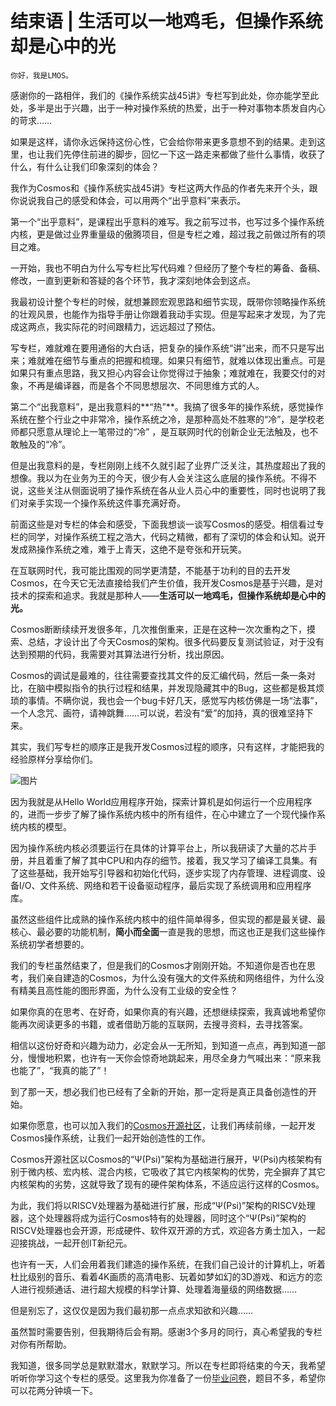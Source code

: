 # 结束语 | 生活可以一地鸡毛，但操作系统却是心中的光

    你好，我是LMOS。

感谢你的一路相伴，我们的《操作系统实战45讲》专栏写到此处，你亦能学至此处，多半是出于兴趣，出于一种对操作系统的热爱，出于一种对事物本质发自内心的苛求……

如果是这样，请你永远保持这份心性，它会给你带来更多意想不到的结果。走到这里，也让我们先停住前进的脚步，回忆一下这一路走来都做了些什么事情，收获了什么，有什么让我们印象深刻的体会？

我作为Cosmos和《操作系统实战45讲》专栏这两大作品的作者先来开个头，跟你说说我自己的感受和体会，可以用两个“出乎意料”来表示。

第一个“出乎意料”，是课程出乎意料的难写。我之前写过书，也写过多个操作系统内核，更是做过业界重量级的傲腾项目，但是专栏之难，超过我之前做过所有的项目之难。

一开始，我也不明白为什么写专栏比写代码难？但经历了整个专栏的筹备、备稿、修改，一直到更新和答疑的各个环节，我才深刻地体会到这点。

我最初设计整个专栏的时候，就想兼顾宏观思路和细节实现，既带你领略操作系统的壮观风景，也能作为指导手册让你跟着我动手实现。但是写起来才发现，为了完成这两点，我实际花的时间跟精力，远远超过了预估。

写专栏，难就难在要用通俗的大白话，把复杂的操作系统“讲”出来，而不只是写出来；难就难在细节与重点的把握和梳理。如果只有细节，就难以体现出重点。可是如果只有重点思路，我又担心内容会让你觉得过于抽象；难就难在，我要交付的对象，不再是编译器，而是各个不同思想层次、不同思维方式的人。

第二个“出我意料”，是出我意料的**“热”**。我搞了很多年的操作系统，感觉操作系统在整个行业之中非常冷，操作系统之冷，是那种高处不胜寒的“冷”，是学校老师都只愿意从理论上一笔带过的“冷” ，是互联网时代的创新企业无法触及，也不敢触及的“冷”。

但是出我意料的是，专栏刚刚上线不久就引起了业界广泛关注，其热度超出了我的想像。我以为在业务为王的今天，很少有人会关注这么底层的操作系统。不得不说，这些关注从侧面说明了操作系统在各从业人员心中的重要性，同时也说明了我们对亲手实现一个操作系统这件事充满好奇。

前面这些是对专栏的体会和感受，下面我想谈一谈写Cosmos的感受。相信看过专栏的同学，对操作系统工程之浩大，代码之精微，都有了深切的体会和认知。说开发成熟操作系统之难，难于上青天，这绝不是夸张和开玩笑。

在互联网时代，我可能比围观的同学更清楚，不能基于功利的目的去开发Cosmos，在今天它无法直接给我们产生价值，我开发Cosmos是基于兴趣，是对技术的探索和追求。我就是那种人——**生活可以一地鸡毛，但操作系统却是心中的光。**

Cosmos断断续续开发很多年，几次推倒重来，正是在这种一次次重构之下，摸索、总结，才设计出了今天Cosmos的架构。很多代码要反复测试验证，对于没有达到预期的代码，我需要对其算法进行分析，找出原因。

Cosmos的调试是最难的，往往需要查找其文件的反汇编代码，然后一条一条对比，在脑中模拟指令的执行过程和结果，并发现隐藏其中的Bug，这些都是极其烦琐的事情。不瞒你说，我也会一个bug卡好几天，感觉写内核仿佛是一场“法事”，一个人念咒、画符，请神跳舞……可以说，若没有“爱”的加持，真的很难坚持下来。

其实，我们写专栏的顺序正是我开发Cosmos过程的顺序，只有这样，才能把我的经验原样分享给你们。

![图片](https://static001.geekbang.org/resource/image/71/0a/717525b4a25e8be9032c3be51fca1a0a.jpg?wh=1920x1468)

因为我就是从Hello World应用程序开始，探索计算机是如何运行一个应用程序的，进而一步步了解了操作系统内核中的所有组件，在心中建立了一个现代操作系统内核的模型。

因为操作系统内核必须要运行在具体的计算平台上，所以我研读了大量的芯片手册，并且着重了解了其中CPU和内存的细节。接着，我又学习了编译工具集。有了这些基础，我开始写引导器和初始化代码，逐步实现了内存管理、进程调度、设备I/O、文件系统、网络和若干设备驱动程序，最后实现了系统调用和应用程序库。

虽然这些组件比成熟的操作系统内核中的组件简单得多，但实现的都是最关键、最核心、最必要的功能机制，**简小而全面**一直是我的思想，而这也正是我们这些操作系统初学者想要的。

我们的专栏虽然结束了，但是我们的Cosmos才刚刚开始。不知道你是否也在思考，我们亲自建造的Cosmos，为什么没有强大的文件系统和网络组件，为什么没有精美且高性能的图形界面，为什么没有工业级的安全性？

如果你真的在思考、在好奇，如果你真的有兴趣，还想继续探索，我真诚地希望你能再次阅读更多的书籍，或者借助万能的互联网，去搜寻资料，去寻找答案。

相信以这份好奇和兴趣为动力，必定会从一无所知，到知道一点点，再到知道一部分，慢慢地积累，也许有一天你会惊奇地跳起来，用尽全身力气喊出来：“原来我也能了”，“我真的能了”！

到了那一天，想必我们也已经有了全新的开始，那一定将是真正具备创造性的开始。

如果你愿意，也可以加入我们的[Cosmos开源社区](https://github.com/CosmosPsi/CosmosDocs)，让我们再续前缘，一起开发Cosmos操作系统，让我们一起开始创造性的工作。

Cosmos开源社区以Cosmos的“Ψ(Psi)”架构为基础进行展开，Ψ(Psi)内核架构有别于微内核、宏内核、混合内核，它吸收了其它内核架构的优势，完全摒弃了其它内核架构的劣势，这就导致了现有的硬件架构体系，不适应运行这样的Cosmos。

为此，我们将以RISCV处理器为基础进行扩展，形成“Ψ(Psi)”架构的RISCV处理器，这个处理器将成为运行Cosmos特有的处理器，同时这个“Ψ(Psi)”架构的RISCV处理器也会开源，形成硬件、软件双开源的方式，欢迎各方勇士加入，一起迎接挑战，一起开创IT新纪元。

也许有一天，人们会用着我们建造的操作系统，在我们自己设计的计算机上，听着杜比级别的音乐、看着4K画质的高清电影、玩着如梦如幻的3D游戏、和远方的恋人进行视频通话、进行超大规模的科学计算、处理着海量级的网络数据……

但是别忘了，这仅仅是因为我们最初那一点点求知欲和兴趣……

虽然暂时需要告别，但我期待后会有期。感谢3个多月的同行，真心希望我的专栏对你有所帮助。

我知道，很多同学总是默默潜水，默默学习。所以在专栏即将结束的今天，我希望听听你学习这个专栏的感受。这里我为你准备了一份[毕业问卷](https://jinshuju.net/f/sR6ivf)，题目不多，希望你可以花两分钟填一下。
    